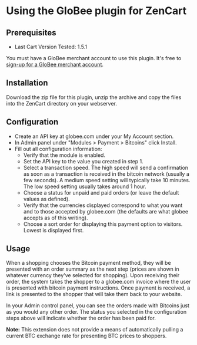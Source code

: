 # Using the GloBee plugin for ZenCart

## Prerequisites

* Last Cart Version Tested: 1.5.1

You must have a GloBee merchant account to use this plugin.  It's free to [sign-up for a GloBee merchant account](https://globee.com/).

## Installation

Download the zip file for this plugin, unzip the archive and copy the files into the ZenCart directory on your webserver.

## Configuration

* Create an API key at globee.com under your My Account section.
* In Admin panel under "Modules > Payment > Bitcoins" click Install.
* Fill out all configuration information:
  * Verify that the module is enabled.
  * Set the API key to the value you created in step 1.
  * Select a transaction speed.  The high speed will send a confirmation as soon as a transaction is received in the bitcoin network (usually a few seconds).  A medium speed setting will typically take 10 minutes.  The low speed setting usually takes around 1 hour.
  * Choose a status for unpaid and paid orders (or leave the default values as defined).<br />
  * Verify that the currencies displayed correspond to what you want and to those accepted by globee.com (the defaults are what globee accepts as of this writing).<br />
  * Choose a sort order for displaying this payment option to visitors.  Lowest is displayed first.<br />

## Usage

When a shopping chooses the Bitcoin payment method, they will be presented with an order summary as the next step (prices are shown in whatever currency they've selected for shopping). Upon receiving their order, the system takes the shopper to a globee.com invoice where the user is presented with bitcoin payment instructions.  Once payment is received, a link is presented to the shopper that will take them back to your website.

In your Admin control panel, you can see the orders made with Bitcoins just as you would any other order.  The status you selected in the configuration steps above will indicate whether the order has been paid for.  

**Note:** This extension does not provide a means of automatically pulling a current BTC exchange rate for presenting BTC prices to shoppers.
